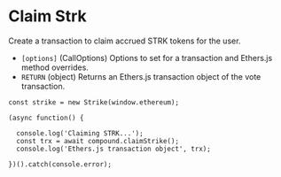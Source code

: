 # Claim Strk

Create a transaction to claim accrued STRK tokens for the user.

* `[options]` \(CallOptions\) Options to set for a transaction and Ethers.js method overrides.
* `RETURN` \(object\) Returns an Ethers.js transaction object of the vote transaction.

```text
const strike = new Strike(window.ethereum);

(async function() {

  console.log('Claiming STRK...');
  const trx = await compound.claimStrike();
  console.log('Ethers.js transaction object', trx);

})().catch(console.error);
```

